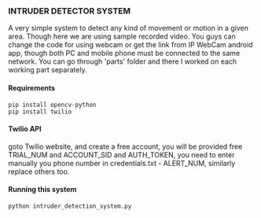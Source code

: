 ### INTRUDER DETECTOR SYSTEM

A very simple system to detect any kind of movement or motion in a given area. Though here we are using sample recorded video. You guys can change the code for using webcam or
get the link from IP WebCam android app, though both PC and mobile phone must be connected to the same network.
You can go through 'parts' folder and there I worked on each working part separately.


#### Requirements 

```
pip install opencv-python
pip install twilio
```

#### Twilio API

goto Twilio website, and create a free account, you will be provided
free TRIAL_NUM and ACCOUNT_SID and AUTH_TOKEN, you need to enter manually you phone number in credentials.txt - ALERT_NUM, similarly replace others too.

#### Running this system

```bash
python intruder_detection_system.py
```



